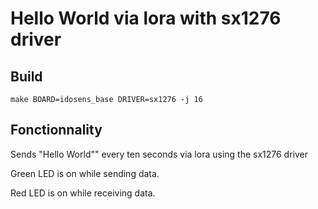 # Hello World via lora with sx1276 driver

## Build

```
make BOARD=idosens_base DRIVER=sx1276 -j 16
```

## Fonctionnality

Sends "Hello World"" every ten seconds via lora using the sx1276 driver

Green LED is on while sending data.

Red LED is on while receiving data.
